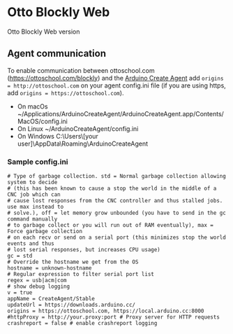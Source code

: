 # Otto Blockly Web
Otto Blockly Web version

## Agent communication

To enable communication between ottoschool.com (https://ottoschool.com/blockly) and the [Arduino Create Agent](https://github.com/arduino/arduino-create-agent)
add `origins = http://ottoschool.com` on your agent config.ini file
(if you are using https, add `origins = https://ottoschool.com`).

- On macOs ~/Applications/ArduinoCreateAgent/ArduinoCreateAgent.app/Contents/MacOS/config.ini
- On Linux ~/ArduinoCreateAgent/config.ini
- On Windows C:\Users\\[your user]\AppData\Roaming\ArduinoCreateAgent

### Sample config.ini

```
# Type of garbage collection. std = Normal garbage collection allowing system to decide 
# (this has been known to cause a stop the world in the middle of a CNC job which can 
# cause lost responses from the CNC controller and thus stalled jobs. use max instead to
# solve.), off = let memory grow unbounded (you have to send in the gc command manually
# to garbage collect or you will run out of RAM eventually), max = Force garbage collection
# on each recv or send on a serial port (this minimizes stop the world events and thus
# lost serial responses, but increases CPU usage)
gc = std
# Override the hostname we get from the OS
hostname = unknown-hostname  
# Regular expression to filter serial port list
regex = usb|acm|com  
# show debug logging
v = true  
appName = CreateAgent/Stable
updateUrl = https://downloads.arduino.cc/
origins = https://ottoschool.com, https://local.arduino.cc:8000
#httpProxy = http://your.proxy:port # Proxy server for HTTP requests
crashreport = false # enable crashreport logging
```
